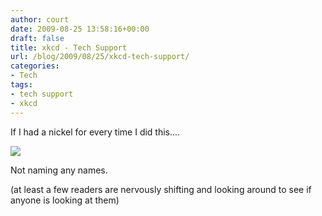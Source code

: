 ```yaml
---
author: court
date: 2009-08-25 13:58:16+00:00
draft: false
title: xkcd - Tech Support
url: /blog/2009/08/25/xkcd-tech-support/
categories:
- Tech
tags:
- tech support
- xkcd
---
```


If I had a nickel for every time I did this....

![](http://imgs.xkcd.com/comics/tech_support_cheat_sheet.png)


Not naming any names. 

(at least a few readers are nervously shifting and looking around to see if anyone is looking at them)
